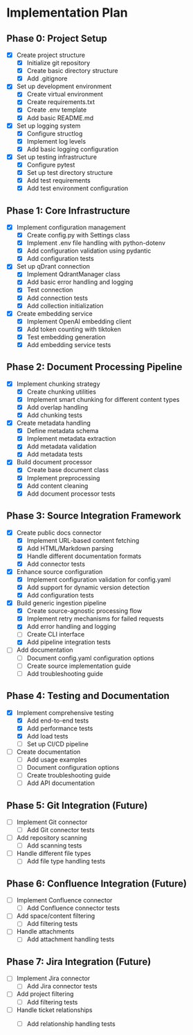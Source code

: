 # Implementation Plan

## Phase 0: Project Setup

- [x] Create project structure
  - [x] Initialize git repository
  - [x] Create basic directory structure
  - [x] Add .gitignore
- [x] Set up development environment
  - [x] Create virtual environment
  - [x] Create requirements.txt
  - [x] Create .env template
  - [x] Add basic README.md
- [x] Set up logging system
  - [x] Configure structlog
  - [x] Implement log levels
  - [x] Add basic logging configuration
- [x] Set up testing infrastructure
  - [x] Configure pytest
  - [x] Set up test directory structure
  - [x] Add test requirements
  - [x] Add test environment configuration

## Phase 1: Core Infrastructure

- [x] Implement configuration management
  - [x] Create config.py with Settings class
  - [x] Implement .env file handling with python-dotenv
  - [x] Add configuration validation using pydantic
  - [x] Add configuration tests
- [x] Set up qDrant connection
  - [x] Implement QdrantManager class
  - [x] Add basic error handling and logging
  - [x] Test connection
  - [x] Add connection tests
  - [x] Add collection initialization
- [x] Create embedding service
  - [x] Implement OpenAI embedding client
  - [x] Add token counting with tiktoken
  - [x] Test embedding generation
  - [x] Add embedding service tests

## Phase 2: Document Processing Pipeline

- [x] Implement chunking strategy
  - [x] Create chunking utilities
  - [x] Implement smart chunking for different content types
  - [x] Add overlap handling
  - [x] Add chunking tests
- [x] Create metadata handling
  - [x] Define metadata schema
  - [x] Implement metadata extraction
  - [x] Add metadata validation
  - [x] Add metadata tests
- [x] Build document processor
  - [x] Create base document class
  - [x] Implement preprocessing
  - [x] Add content cleaning
  - [x] Add document processor tests

## Phase 3: Source Integration Framework

- [x] Create public docs connector
  - [x] Implement URL-based content fetching
  - [x] Add HTML/Markdown parsing
  - [x] Handle different documentation formats
  - [x] Add connector tests
- [x] Enhance source configuration
  - [x] Implement configuration validation for config.yaml
  - [x] Add support for dynamic version detection
  - [x] Add configuration tests
- [x] Build generic ingestion pipeline
  - [x] Create source-agnostic processing flow
  - [x] Implement retry mechanisms for failed requests
  - [x] Add error handling and logging
  - [ ] Create CLI interface
  - [x] Add pipeline integration tests
- [ ] Add documentation
  - [ ] Document config.yaml configuration options
  - [ ] Create source implementation guide
  - [ ] Add troubleshooting guide

## Phase 4: Testing and Documentation

- [x] Implement comprehensive testing
  - [x] Add end-to-end tests
  - [x] Add performance tests
  - [x] Add load tests
  - [ ] Set up CI/CD pipeline
- [ ] Create documentation
  - [ ] Add usage examples
  - [ ] Document configuration options
  - [ ] Create troubleshooting guide
  - [ ] Add API documentation

## Phase 5: Git Integration (Future)

- [ ] Implement Git connector
  - [ ] Add Git connector tests
- [ ] Add repository scanning
  - [ ] Add scanning tests
- [ ] Handle different file types
  - [ ] Add file type handling tests

## Phase 6: Confluence Integration (Future)

- [ ] Implement Confluence connector
  - [ ] Add Confluence connector tests
- [ ] Add space/content filtering
  - [ ] Add filtering tests
- [ ] Handle attachments
  - [ ] Add attachment handling tests

## Phase 7: Jira Integration (Future)

- [ ] Implement Jira connector
  - [ ] Add Jira connector tests
- [ ] Add project filtering
  - [ ] Add filtering tests
- [ ] Handle ticket relationships
  - [ ] Add relationship handling tests
  